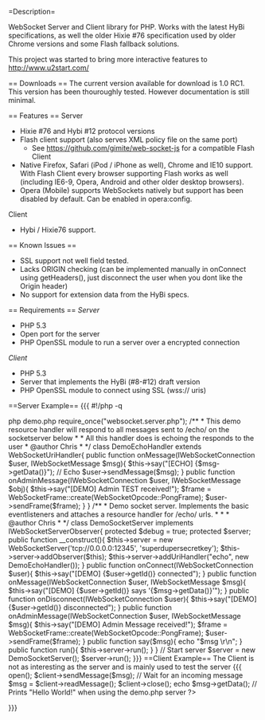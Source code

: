 =Description=

WebSocket Server and Client library for PHP. Works with the latest HyBi specifications, as well the older Hixie #76 specification used by older Chrome versions and some Flash fallback solutions.

This project was started to bring more interactive features to http://www.u2start.com/

== Downloads ==
The current version available for download is 1.0 RC1. This version has been thouroughly tested. However documentation is still minimal. 

== Features ==
Server
  * Hixie #76 and Hybi #12 protocol versions
  * Flash client support (also serves XML policy file on the same port)
     * See https://github.com/gimite/web-socket-js for a compatible Flash Client
  * Native Firefox, Safari (iPod / iPhone as well), Chrome and IE10 support. With Flash Client every browser supporting Flash works as well (including IE6-9, Opera, Android and other older desktop browsers).
  * Opera (Mobile) supports WebSockets natively but support has been disabled by default. Can be enabled in opera:config.

Client
  * Hybi / Hixie76 support.


== Known Issues ==
  * SSL support not well field tested.
  * Lacks ORIGIN checking (can be implemented manually in onConnect using getHeaders(), just disconnect the user when you dont like the Origin header)
  * No support for extension data from the HyBi specs.

== Requirements ==
*Server*
 * PHP 5.3
 * Open port for the server
 * PHP OpenSSL module to run a server over a encrypted connection

*Client*
 * PHP 5.3
 * Server that implements the HyBi (#8-#12) draft version
 * PHP OpenSSL module to connect using SSL (wss:// uris)

==Server Example==
{{{
#!/php -q
<?php

// Run from command prompt > php demo.php
require_once("websocket.server.php");

/**
 * This demo resource handler will respond to all messages sent to /echo/ on the socketserver below
 *
 * All this handler does is echoing the responds to the user
 * @author Chris
 *
 */
class DemoEchoHandler extends WebSocketUriHandler{
	public function onMessage(IWebSocketConnection $user, IWebSocketMessage $msg){
		$this->say("[ECHO] {$msg->getData()}");
		// Echo
		$user->sendMessage($msg);
	}

	public function onAdminMessage(IWebSocketConnection $user, IWebSocketMessage $obj){
		$this->say("[DEMO] Admin TEST received!");

		$frame = WebSocketFrame::create(WebSocketOpcode::PongFrame);
		$user->sendFrame($frame);
	}
}

/**
 * Demo socket server. Implements the basic eventlisteners and attaches a resource handler for /echo/ urls.
 *
 *
 * @author Chris
 *
 */
class DemoSocketServer implements IWebSocketServerObserver{
	protected $debug = true;
	protected $server;

	public function __construct(){
		$this->server = new WebSocketServer('tcp://0.0.0.0:12345', 'superdupersecretkey');
		$this->server->addObserver($this);

		$this->server->addUriHandler("echo", new DemoEchoHandler());
	}

	public function onConnect(IWebSocketConnection $user){
		$this->say("[DEMO] {$user->getId()} connected");
	}

	public function onMessage(IWebSocketConnection $user, IWebSocketMessage $msg){
		$this->say("[DEMO] {$user->getId()} says '{$msg->getData()}'");
	}

	public function onDisconnect(IWebSocketConnection $user){
		$this->say("[DEMO] {$user->getId()} disconnected");
	}

	public function onAdminMessage(IWebSocketConnection $user, IWebSocketMessage $msg){
		$this->say("[DEMO] Admin Message received!");

		$frame = WebSocketFrame::create(WebSocketOpcode::PongFrame);
		$user->sendFrame($frame);
	}

	public function say($msg){
		echo "$msg \r\n";
	}

	public function run(){
		$this->server->run();
	}
}

// Start server
$server = new DemoSocketServer();
$server->run();
}}}

==Client Example==
The Client is not as interesting as the server and is mainly used to test the server
{{{
<?php
	require_once("websocket.client.php");

	$input = "Hello World!";
	$msg = WebSocketMessage::create($input);

	$client = new WebSocket("ws://127.0.0.1:12345/echo/");
	$client->open();
	$client->sendMessage($msg);

	// Wait for an incoming message
	$msg = $client->readMessage();

	$client->close();

	echo $msg->getData(); // Prints "Hello World!" when using the demo.php server
?>
}}}
